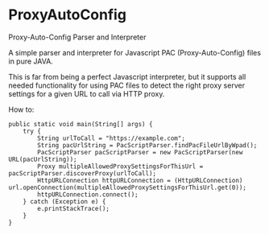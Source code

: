 # ProxyAutoConfig
Proxy-Auto-Config Parser and Interpreter

A simple parser and interpreter for Javascript PAC (Proxy-Auto-Config) files in pure JAVA.

This is far from being a perfect Javascript interpreter, but it supports all needed functionality for using PAC files to detect the right proxy server settings for a given URL to call via HTTP proxy.

How to:
```
public static void main(String[] args) {
	try {
		String urlToCall = "https://example.com";
		String pacUrlString = PacScriptParser.findPacFileUrlByWpad();
		PacScriptParser pacScriptParser = new PacScriptParser(new URL(pacUrlString));
		Proxy multipleAllowedProxySettingsForThisUrl = pacScriptParser.discoverProxy(urlToCall);
		HttpURLConnection httpURLConnection = (HttpURLConnection) url.openConnection(multipleAllowedProxySettingsForThisUrl.get(0));
		httpURLConnection.connect();
	} catch (Exception e) {
		e.printStackTrace();
	}
}
```
